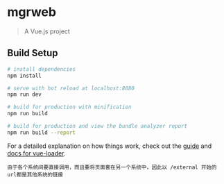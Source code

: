# mgrweb

> A Vue.js project

## Build Setup

``` bash
# install dependencies
npm install

# serve with hot reload at localhost:8080
npm run dev

# build for production with minification
npm run build

# build for production and view the bundle analyzer report
npm run build --report
```

For a detailed explanation on how things work, check out the [guide](http://vuejs-templates.github.io/webpack/) and [docs for vue-loader](http://vuejs.github.io/vue-loader).


```
由于各个系统间要直接调用，而且要将页面套在另一个系统中，因此以 /external 开始的url都是其他系统的链接
```